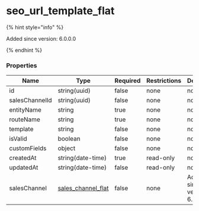 
# seo_url_template_flat

{% hint style="info" %}

Added since version: 6.0.0.0

{% endhint %}

### Properties

|Name|Type|Required|Restrictions|Description|
|---|---|---|---|---|
|id|string(uuid)|false|none|none|
|salesChannelId|string(uuid)|false|none|none|
|entityName|string|true|none|none|
|routeName|string|true|none|none|
|template|string|false|none|none|
|isValid|boolean|false|none|none|
|customFields|object|false|none|none|
|createdAt|string(date-time)|true|read-only|none|
|updatedAt|string(date-time)|false|read-only|none|
|salesChannel|[sales_channel_flat](/schema/sales_channel_flat)|false|none|Added since version: 6.0.0.0|

